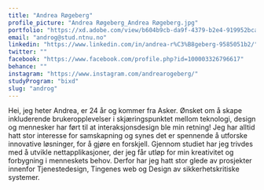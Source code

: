 ```yaml
---
title: "Andrea Røgeberg"
profile_picture: "Andrea Røgeberg_Andrea Røgeberg.jpg"
portfolio: "https://xd.adobe.com/view/b604b9cb-da9f-4379-b2e4-919952bca417-e357/?fullscreen"
email: "androg@stud.ntnu.no"
linkedin: "https://www.linkedin.com/in/andrea-r%C3%B8geberg-9585051b2/"
twitter: ""
facebook: "https://www.facebook.com/profile.php?id=100003326796617"
behance: ""
instagram: "https://www.instagram.com/andrearogeberg/"
studyProgram: "bixd"
slug: "androg"
---
```


Hei, jeg heter Andrea, er 24 år og kommer fra Asker. Ønsket om å skape inkluderende brukeropplevelser i skjæringspunktet mellom teknologi, design og mennesker har ført til at interaksjonsdesign ble min retning! Jeg har alltid hatt stor interesse for samskapning og synes det er spennende å utforske innovative løsninger, for å gjøre en forskjell. Gjennom studiet har jeg trivdes med å utvikle nettapplikasjoner, der jeg får utløp for min kreativitet og forbygning i menneskets behov. Derfor har jeg hatt stor glede av prosjekter innenfor Tjenestedesign, Tingenes web og Design av sikkerhetskritiske systemer.
